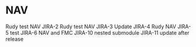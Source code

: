 # NAV
Rudy test NAV
JIRA-2 Rudy test NAV
JIRA-3 Update
JIRA-4 Rudy NAV
JIRA-5 test
JIRA-6 NAV and FMC
JIRA-10 nested submodule
JIRA-11 update after release
